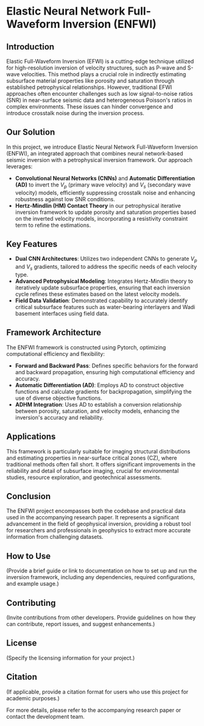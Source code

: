 # Elastic Neural Network Full-Waveform Inversion (ENFWI)

## Introduction
Elastic Full-Waveform Inversion (EFWI) is a cutting-edge technique utilized for high-resolution inversion of velocity structures, such as P-wave and S-wave velocities. This method plays a crucial role in indirectly estimating subsurface material properties like porosity and saturation through established petrophysical relationships. However, traditional EFWI approaches often encounter challenges such as low signal-to-noise ratios (SNR) in near-surface seismic data and heterogeneous Poisson's ratios in complex environments. These issues can hinder convergence and introduce crosstalk noise during the inversion process.

## Our Solution
In this project, we introduce Elastic Neural Network Full-Waveform Inversion (ENFWI), an integrated approach that combines neural network-based seismic inversion with a petrophysical inversion framework. Our approach leverages:

- **Convolutional Neural Networks (CNNs)** and **Automatic Differentiation (AD)** to invert the $V_p$ (primary wave velocity) and $V_s$ (secondary wave velocity) models, efficiently suppressing crosstalk noise and enhancing robustness against low SNR conditions.
- **Hertz-Mindlin (HM) Contact Theory** in our petrophysical iterative inversion framework to update porosity and saturation properties based on the inverted velocity models, incorporating a resistivity constraint term to refine the estimations.

## Key Features
- **Dual CNN Architectures**: Utilizes two independent CNNs to generate $V_p$ and $V_s$ gradients, tailored to address the specific needs of each velocity type.
- **Advanced Petrophysical Modeling**: Integrates Hertz-Mindlin theory to iteratively update subsurface properties, ensuring that each inversion cycle refines these estimates based on the latest velocity models.
- **Field Data Validation**: Demonstrated capability to accurately identify critical subsurface features such as water-bearing interlayers and Wadi basement interfaces using field data.

## Framework Architecture
The ENFWI framework is constructed using Pytorch, optimizing computational efficiency and flexibility:
- **Forward and Backward Pass**: Defines specific behaviors for the forward and backward propagation, ensuring high computational efficiency and accuracy.
- **Automatic Differentiation (AD)**: Employs AD to construct objective functions and calculate gradients for backpropagation, simplifying the use of diverse objective functions.
- **ADHM Integration**: Uses AD to establish a conversion relationship between porosity, saturation, and velocity models, enhancing the inversion's accuracy and reliability.

## Applications
This framework is particularly suitable for imaging structural distributions and estimating properties in near-surface critical zones (CZ), where traditional methods often fall short. It offers significant improvements in the reliability and detail of subsurface imaging, crucial for environmental studies, resource exploration, and geotechnical assessments.

## Conclusion
The ENFWI project encompasses both the codebase and practical data used in the accompanying research paper. It represents a significant advancement in the field of geophysical inversion, providing a robust tool for researchers and professionals in geophysics to extract more accurate information from challenging datasets.

## How to Use
(Provide a brief guide or link to documentation on how to set up and run the inversion framework, including any dependencies, required configurations, and example usage.)

## Contributing
(Invite contributions from other developers. Provide guidelines on how they can contribute, report issues, and suggest enhancements.)

## License
(Specify the licensing information for your project.)

## Citation
(If applicable, provide a citation format for users who use this project for academic purposes.)

For more details, please refer to the accompanying research paper or contact the development team.
